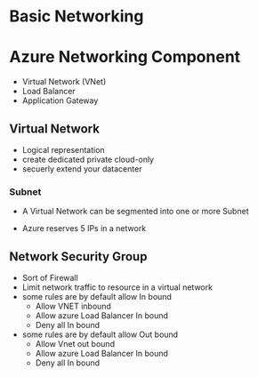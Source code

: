 # Basic Networking 

# Azure Networking Component 
- Virtual Network (VNet)
- Load Balancer
- Application Gateway

## Virtual Network
- Logical representation 
- create dedicated private cloud-only
- secuerly extend your datacenter

### Subnet
- A Virtual Network can be segmented into one or more Subnet



- Azure reserves 5 IPs in a network 

## Network Security Group 
- Sort of Firewall 
- Limit network traffic to resource in a virtual network
- some rules are by default allow In bound
  - Allow VNET inbound 
  - Allow azure Load Balancer In bound
  - Deny all In bound
- some rules are by default allow Out bound
  - Allow Vnet out bound 
  - Allow azure Load Balancer In bound
  - Deny all In bound